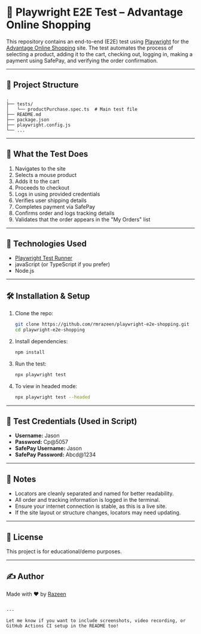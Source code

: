 # 🛒 Playwright E2E Test – Advantage Online Shopping

This repository contains an end-to-end (E2E) test using [Playwright](https://playwright.dev/) for the [Advantage Online Shopping](https://advantageonlineshopping.com/) site. The test automates the process of selecting a product, adding it to the cart, checking out, logging in, making a payment using SafePay, and verifying the order confirmation.

---

## 📂 Project Structure

```
.
├── tests/
│   └── productPurchase.spec.ts  # Main test file
├── README.md
├── package.json
├── playwright.config.js
└── ...
```

---

## 🚀 What the Test Does

1. Navigates to the site
2. Selects a mouse product
3. Adds it to the cart
4. Proceeds to checkout
5. Logs in using provided credentials
6. Verifies user shipping details
7. Completes payment via SafePay
8. Confirms order and logs tracking details
9. Validates that the order appears in the "My Orders" list

---

## 🧪 Technologies Used

- [Playwright Test Runner](https://playwright.dev/docs/test-intro)
- javaScript (or TypeScript if you prefer)
- Node.js

---

## 🛠️ Installation & Setup

1. Clone the repo:
   ```bash
   git clone https://github.com/rmrazeen/playwright-e2e-shopping.git
   cd playwright-e2e-shopping
   ```

2. Install dependencies:
   ```bash
   npm install
   ```

3. Run the test:
   ```bash
   npx playwright test
   ```

4. To view in headed mode:
   ```bash
   npx playwright test --headed
   ```

---

## 🔐 Test Credentials (Used in Script)

- **Username:** Jason
- **Password:** Cp@5057
- **SafePay Username:** Jason
- **SafePay Password:** Abcd@1234

---

## 📌 Notes

- Locators are cleanly separated and named for better readability.
- All order and tracking information is logged in the terminal.
- Ensure your internet connection is stable, as this is a live site.
- If the site layout or structure changes, locators may need updating.

---

## 📄 License

This project is for educational/demo purposes.

---

## ✍️ Author

Made with ❤️ by [Razeen](https://github.com/rmrazeen)
```

---

Let me know if you want to include screenshots, video recording, or GitHub Actions CI setup in the README too!
